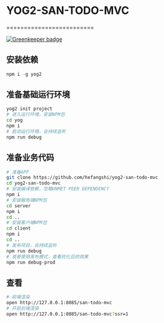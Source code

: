 # YOG2-SAN-TODO-MVC
=========================

[![Greenkeeper badge](https://badges.greenkeeper.io/hefangshi/yog2-san-todo-mvc.svg)](https://greenkeeper.io/)

## 安装依赖

```javascript
npm i -g yog2
```

## 准备基础运行环境

```bash
yog2 init project 
# 进入运行环境，安装NPM包
cd yog
npm i
# 启动运行环境，会持续监听
npm run debug
```

## 准备业务代码

```bash
# 准备APP
git clone https://github.com/hefangshi/yog2-san-todo-mvc
cd yog2-san-todo-mvc
# 安装编译依赖，忽略UNMET PEER DEPENDENCY
npm i
# 安装服务端NPM包
cd server
npm i
cd ..
# 安装客户端NPM包
cd client
npm i
cd ..
# 发布项目，会持续监听
npm run debug
# 或者使用发布模式，查看优化后的效果
npm run debug-prod
```

## 查看

```bash
# 前端渲染
open http://127.0.0.1:8085/san-todo-mvc
# 开启后端渲染
open http://127.0.0.1:8085/san-todo-mvc?ssr=1
```